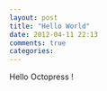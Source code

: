 ```yaml
---
layout: post
title: "Hello World"
date: 2012-04-11 22:13
comments: true
categories: 
---
```

<p>Hello Octopress !</p>
